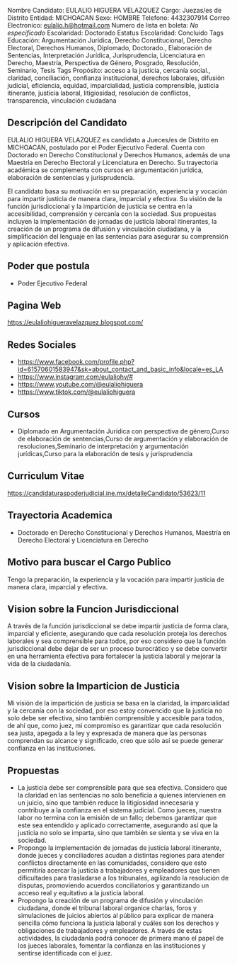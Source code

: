 Nombre Candidato: EULALIO HIGUERA VELAZQUEZ
Cargo: Juezas/es de Distrito
Entidad: MICHOACAN
Sexo: HOMBRE
Telefono: 4432307914
Correo Electronico: eulalio.h@hotmail.com
Numero de lista en boleta: *No especificado*
Escolaridad: Doctorado
Estatus Escolaridad: Concluido
Tags Educación: Argumentación Jurídica, Derecho Constitucional, Derecho Electoral, Derechos Humanos, Diplomado, Doctorado., Elaboración de Sentencias, Interpretación Jurídica, Jurisprudencia, Licenciatura en Derecho, Maestría, Perspectiva de Género, Posgrado, Resolución, Seminario, Tesis
Tags Propósito: acceso a la justicia, cercanía social., claridad, conciliación, confianza institucional, derechos laborales, difusión judicial, eficiencia, equidad, imparcialidad, justicia comprensible, justicia itinerante, justicia laboral, litigiosidad, resolución de conflictos, transparencia, vinculación ciudadana


## Descripción del Candidato 

EULALIO HIGUERA VELAZQUEZ es candidato a Jueces/es de Distrito en MICHOACAN, postulado por el Poder Ejecutivo Federal. Cuenta con Doctorado en Derecho Constitucional y Derechos Humanos, además de una Maestría en Derecho Electoral y Licenciatura en Derecho. Su trayectoria académica se complementa con cursos en argumentación jurídica, elaboración de sentencias y jurisprudencia.

El candidato basa su motivación en su preparación, experiencia y vocación para impartir justicia de manera clara, imparcial y efectiva.  Su visión de la función jurisdiccional y la impartición de justicia se centra en la accesibilidad, comprensión y cercanía con la sociedad. Sus propuestas incluyen la implementación de jornadas de justicia laboral itinerantes, la creación de un programa de difusión y vinculación ciudadana, y la simplificación del lenguaje en las sentencias para asegurar su comprensión y aplicación efectiva.


## Poder que postula

- Poder Ejecutivo Federal


## Pagina Web

https://eulaliohigueravelazquez.blogspot.com/


## Redes Sociales

- https://www.facebook.com/profile.php?id=61570601583947&sk=about_contact_and_basic_info&locale=es_LA
- https://www.instagram.com/eulaliohv/#
- https://www.youtube.com/@eulaliohiguera
- https://www.tiktok.com/@eulaliohiguera


## Cursos

- Diplomado en Argumentación Jurídica con perspectiva de género,Curso de elaboración de sentencias,Curso de argumentación y elaboración de resoluciones,Seminario de interpretación y argumentación jurídicas,Curso para la elaboración de tesis y jurisprudencia


## Curriculum Vitae

https://candidaturaspoderjudicial.ine.mx/detalleCandidato/53623/11


## Trayectoria Academica

- Doctorado en Derecho Constitucional y Derechos Humanos, Maestría en Derecho Electoral y Licenciatura en Derecho


## Motivo para buscar el Cargo Publico

Tengo la preparación, la experiencia y la vocación para impartir justicia de manera clara, imparcial y efectiva.


## Vision sobre la Funcion Jurisdiccional

A través de la función jurisdiccional se debe impartir justicia de forma clara, imparcial y eficiente, asegurando que cada resolución proteja los derechos laborales y sea comprensible para todos, por eso considero que la función jurisdiccional debe dejar de ser un proceso burocrático y se debe convertir en una herramienta efectiva para fortalecer la justicia laboral y mejorar la vida de la ciudadanía.


## Vision sobre la Imparticion de Justicia

Mi visión de la impartición de justicia se basa en la claridad, la imparcialidad y la cercanía con la sociedad, por eso estoy convencido que la justicia no solo debe ser efectiva, sino también comprensible y accesible para todos, de ahí que, como juez, mi compromiso es garantizar que cada resolución sea justa, apegada a la ley y expresada de manera que las personas comprendan su alcance y significado, creo que sólo así se puede generar confianza en las instituciones.


## Propuestas

- La justicia debe ser comprensible para que sea efectiva. Considero que la claridad en las sentencias no solo beneficia a quienes intervienen en un juicio, sino que también reduce la litigiosidad innecesaria y contribuye a la confianza en el sistema judicial. Como jueces, nuestra labor no termina con la emisión de un fallo; debemos garantizar que este sea entendido y aplicado correctamente, asegurando así que la justicia no solo se imparta, sino que también se sienta y se viva en la sociedad.
- Propongo la implementación de jornadas de justicia laboral itinerante, donde jueces y conciliadores acudan a distintas regiones para atender conflictos directamente en las comunidades, considero que esto permitiría acercar la justicia a trabajadores y empleadores que tienen dificultades para trasladarse a los tribunales, agilizando la resolución de disputas, promoviendo acuerdos conciliatorios y garantizando un acceso real y equitativo a la justicia laboral.
- Propongo la creación de un programa de difusión y vinculación ciudadana, donde el tribunal laboral organice charlas, foros y simulaciones de juicios abiertos al público para explicar de manera sencilla cómo funciona la justicia laboral y cuáles son los derechos y obligaciones de trabajadores y empleadores. A través de estas actividades, la ciudadanía podrá conocer de primera mano el papel de los jueces laborales, fomentar la confianza en las instituciones y sentirse identificada con el juez.

